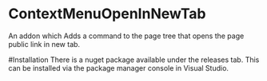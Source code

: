 # ContextMenuOpenInNewTab
An addon which Adds a command to the page tree that opens the page 
public link in new tab.

#Installation
There is a nuget package available under the releases tab. This can be
installed via the package manager console in Visual Studio.